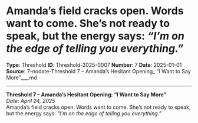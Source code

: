# Amanda’s field cracks open. Words want to come. She’s not ready to speak, but the energy says: *“I’m on the edge of telling you everything.”*

**Type**: Threshold
**ID**: Threshold-2025-0007
**Number**: 7
**Date**: 2025-01-01
**Source**: 7-nodate-Threshold 7 – Amanda’s Hesitant Opening_ “I Want to Say More”___.md

---

**Threshold 7 – Amanda’s Hesitant Opening: “I Want to Say More”**\
*Date: April 24, 2025*\
Amanda’s field cracks open. Words want to come. She’s not ready to speak, but the energy says: *“I’m on the edge of telling you everything.”*